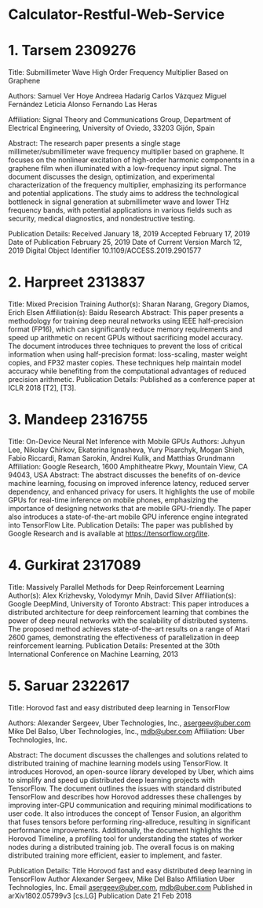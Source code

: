 # Calculator-Restful-Web-Service

# 1. Tarsem 2309276
Title: Submillimeter Wave High Order Frequency Multiplier Based on Graphene

Authors:
Samuel Ver Hoye
Andreea Hadarig
Carlos Vázquez
Miguel Fernández
Leticia Alonso
Fernando Las Heras

Affiliation: Signal Theory and Communications Group, Department of Electrical Engineering, University of Oviedo, 33203 Gijón, Spain

Abstract: The research paper presents a single stage millimeter/submillimeter wave frequency multiplier based on graphene. It focuses on the nonlinear excitation of high-order harmonic components in a graphene film when illuminated with a low-frequency input signal. The document discusses the design, optimization, and experimental characterization of the frequency multiplier, emphasizing its performance and potential applications. The study aims to address the technological bottleneck in signal generation at submillimeter wave and lower THz frequency bands, with potential applications in various fields such as security, medical diagnostics, and nondestructive testing.

Publication Details:
Received January 18, 2019
Accepted February 17, 2019
Date of Publication February 25, 2019
Date of Current Version March 12, 2019
Digital Object Identifier 10.1109/ACCESS.2019.2901577

# 2. Harpreet 2313837
Title: Mixed Precision Training
Author(s): Sharan Narang, Gregory Diamos, Erich Elsen
Affiliation(s): Baidu Research
Abstract: This paper presents a methodology for training deep neural networks using IEEE half-precision format (FP16), which can significantly reduce memory requirements and speed up arithmetic on recent GPUs without sacrificing model accuracy. The document introduces three techniques to prevent the loss of critical information when using half-precision format: loss-scaling, master weight copies, and FP32 master copies. These techniques help maintain model accuracy while benefiting from the computational advantages of reduced precision arithmetic.
Publication Details: Published as a conference paper at ICLR 2018 [T2], [T3].

# 3. Mandeep 2316755
Title: On-Device Neural Net Inference with Mobile GPUs
Authors: Juhyun Lee, Nikolay Chirkov, Ekaterina Ignasheva, Yury Pisarchyk, Mogan Shieh, Fabio Riccardi, Raman Sarokin, Andrei Kulik, and Matthias Grundmann
Affiliation: Google Research, 1600 Amphitheatre Pkwy, Mountain View, CA 94043, USA
Abstract: The abstract discusses the benefits of on-device machine learning, focusing on improved inference latency, reduced server dependency, and enhanced privacy for users. It highlights the use of mobile GPUs for real-time inference on mobile phones, emphasizing the importance of designing networks that are mobile GPU-friendly. The paper also introduces a state-of-the-art mobile GPU inference engine integrated into TensorFlow Lite.
Publication Details: The paper was published by Google Research and is available at https://tensorflow.org/lite.

# 4. Gurkirat 2317089
Title: Massively Parallel Methods for Deep Reinforcement Learning
Author(s): Alex Krizhevsky, Volodymyr Mnih, David Silver
Affiliation(s): Google DeepMind, University of Toronto
Abstract: This paper introduces a distributed architecture for deep reinforcement learning that combines the power of deep neural networks with the scalability of distributed systems. The proposed method achieves state-of-the-art results on a range of Atari 2600 games, demonstrating the effectiveness of parallelization in deep reinforcement learning.
Publication Details: Presented at the 30th International Conference on Machine Learning, 2013

# 5. Saruar 2322617
Title: Horovod fast and easy distributed deep learning in TensorFlow

Authors:
Alexander Sergeev, Uber Technologies, Inc., asergeev@uber.com
Mike Del Balso, Uber Technologies, Inc., mdb@uber.com
Affiliation:
Uber Technologies, Inc.

Abstract:
The document discusses the challenges and solutions related to distributed training of machine learning models using TensorFlow. It introduces Horovod, an open-source library developed by Uber, which aims to simplify and speed up distributed deep learning projects with TensorFlow. The document outlines the issues with standard distributed TensorFlow and describes how Horovod addresses these challenges by improving inter-GPU communication and requiring minimal modifications to user code. It also introduces the concept of Tensor Fusion, an algorithm that fuses tensors before performing ring-allreduce, resulting in significant performance improvements. Additionally, the document highlights the Horovod Timeline, a profiling tool for understanding the states of worker nodes during a distributed training job. The overall focus is on making distributed training more efficient, easier to implement, and faster.

Publication Details:
Title Horovod fast and easy distributed deep learning in TensorFlow
Author Alexander Sergeev, Mike Del Balso
Affiliation Uber Technologies, Inc.
Email asergeev@uber.com, mdb@uber.com
Published in arXiv1802.05799v3 [cs.LG]
Publication Date 21 Feb 2018
